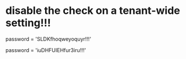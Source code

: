 









# disable the check on a tenant-wide setting!!!



password = 'SLDKfhoqweyoquyr!!!'


password = 'iuDHFUIEHfur3iru!!!'

